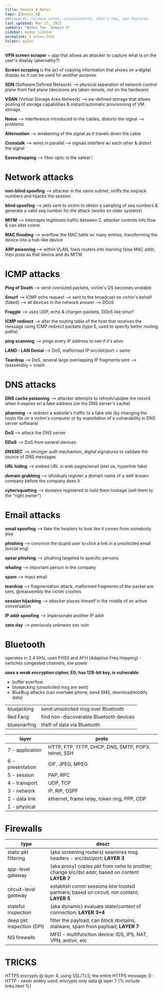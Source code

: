 ```yaml
---
title: Domain 4 Notes
tags: [domain_4]
##keywords: release notes, announcements, what's new, new features
last_updated: Mar 23, 2021
summary: "Notes for  Domain 4"
sidebar: mydoc_sidebar
permalink: 4_notes.html
folder: mydoc
---
```


**VPN screen scraper** = app that allows an attacker to capture what is on the user's display (abernathy?)

**Screen scraping** is the act of copying information that shows on a digital display so it can be used for another purpose.

**SDN** (Software Defined Network) --> physical separation of network control plane from fwd plane (decisions are taken remote, not on the hardware)

**VSAN** (Virtual Storage Area Network) --> sw-defined storage that allows pooling of storage capabilities & instant/automatic provisioning of VM storage.

**Noise** --> interference introduced to the cables, distorts the signal --> problems

**Attenuation** --> weakening of the signal as it travels down the cable

**Crosstalk** --> wires in parallel --> signals interfere w/ each other & distort the signal

**Eavesdropping** --> fiber optic is the safest !

# Network attacks

**non-blind spoofing** --> attacker in the same subnet, sniffs the seq/ack numbers and hijacks the session

**blind spoofing** --> pkts sent to victim to obtain a sampling of seq numbers & generate a valid seq number for the attack (works on older systems)

**MITM** --> intercepts legitimate traffic between 2, attacker controls info flow & can alter comm

**MAC flooding** --> overflow the MAC table w/ many entries, transforming the device into a hub-like device

**ARP poisoning** --> within VLAN, fools routers into learning false MAC addr; then pose as that device and do MITM

# ICMP attacks

**Ping of Death** --> send oversized packets, victim's OS becomes unstable

**Smurf** --> ICMP echo request --> sent to the broadcast on victim's behalf (faked) --> all devices in the network answer --> DDoS

**Fraggle** --> uses UDP, echo & chargen packets, DDoS like smurf

**ICMP redirect** --> alter the routing table of the host that receives the message using ICMP redirect packets (type 5, used to specify better routing paths)

**ping scanning** --> pings every IP address to see if it's alive

**LAND - LAN Denial** --> DoS, malformed IP src/dst/port = same

**Teardrop** --> DoS, several large overlapping IP fragments sent --> reassembly = crash

# DNS attacks

**DNS cache poisoning** --> attacker attempts to refresh/update the record when it expires w/ a fake address (on the DNS server's cache)

**pharming** --> redirect a website's traffic to a fake site (by changing the hosts file on a victim's computer or by exploitation of a vulnerability in DNS server software)

**DoS** --> attack the DNS server

**DDoS** --> DoS from several devices

**DNSSEC** --> stronger auth mechanism, digital signatures to validate the source of DNS messages

**URL hiding** --> embed URL in web pages/email (text ok, hyperlink fake)

**domain grabbing** --> idividuals register a domain name of a well-known company before the company does it

**cybersquatting** --> domains registered to hold them hostage (sell them to the "right owner")

# Email attacks

**email spoofing** --> fake the headers to look like it comes from somebody else

**phishing** --> convince the stupid user to click a link in a unsolicited email (social eng)

**spear phishing** --> phishing targeted to specific persons

**whaling** --> important person in the company 

**spam** --> mass email


**teardrop** --> fragmentation attack, malformed fragments of the packet are sent, @reassembly the victim crashes

**session hijacking** --> attacker places himself in the middle of an active conversation

**IP addr spoofing** --> impersonate another IP addr

**zero day** --> previously unknwon sec vuln

# Bluetooth

operates in 2.4 GHz, uses FHSS and AFH (Adaptive Freq Hopping) - switches congested channels, low power

**uses a weak encryption cipher, E0; has 128-bit key, is vulnerable**
- buffer overflow
- bluejacking (unsolicited msg are sent)
- BlueBug attacks (can overtake phone, send SMS, download/modify data)


|||
|-|-|
|bluejacking|send unsolicited msg over Bluetooth|
|Red Fang|find non-discoverable Bluetooth devices|
|bluesnarfing|theft of data via Bluetooth|

|layer|proto|
|-|-|
|7 - application|HTTP, FTP, TFTP, DHCP, DNS, SMTP, POP3. telnet, SSH|
|6 - presentation|GIF, JPEG, MPEG|
|5 - session|PAP, RPC|
|4 - transport|UDP, TCP|
|3 - network|IP, RIP, OSPF|
|2 - data link|ethernet, frame relay, token ring, PPP, CDP|
|1 - physical||


# Firewalls

|type|descr|
|-|-|
|static pkt filtering |(aka screening routers) examines msg headers - src/dst/port; **LAYER 3**|
|app-level gateway|(aka proxy) copies pkt from netw to another; change src/dst addr; based on content **LAYER 7**|
|circuit-level gateway|establish comm sessions btw trusted partners; based on circuit, not content; **LAYER 5**|
|stateful inspection|(aka dynamic) evaluate state/context of connection; **LAYER 3+4**|
|deep pkt inspection (DPI)|filter the payload, can block domains, malware, spam from payload; **LAYER 7**|
|NG firewalls|MFD - multifunction device: IDS, IPS, NAT, VPN, antivir, etc|


# TRICKS

HTTPS encrypts @ layer 4, using SSL/TLS; the entire HTTPS message; S-HTTP - never widely used, encrypts only data @ layer 7
{% include links.html %}
